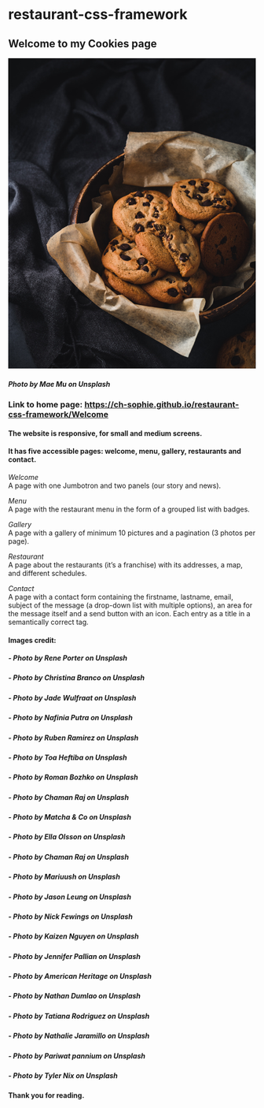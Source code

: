 # restaurant-css-framework

## Welcome to my Cookies page

[![Cookies basket](mae-mu.jpg "Cookies photo by Mae-Mu on Unsplash")](mae.mu.jpg) 
##### Photo by Mae Mu on Unsplash

### Link to home page: https://ch-sophie.github.io/restaurant-css-framework/Welcome 


#### The website is responsive, for small and medium screens.    
#### It has five accessible pages: welcome, menu, gallery, restaurants and contact.   

_Welcome_    
A page with one Jumbotron and two panels (our story and news).   

_Menu_     
A page with the restaurant menu in the form of a grouped list with badges.   

_Gallery_        
A page with a gallery of minimum 10 pictures and a pagination (3 photos per page).   

_Restaurant_      
A page about the restaurants (it’s a franchise) with its addresses, a map, and different schedules.   

_Contact_      
A page with a contact form containing the firstname, lastname, email, subject of the message (a drop-down list with multiple options), an area for the message itself and a send button with an icon. Each entry as a title in a semantically correct tag.   

#### Images credit:

##### - Photo by Rene Porter on Unsplash 
##### - Photo by Christina Branco on Unsplash
##### - Photo by Jade Wulfraat on Unsplash
##### - Photo by Nafinia Putra on Unsplash
##### - Photo by Ruben Ramirez on Unsplash
##### - Photo by Toa Heftiba on Unsplash
##### - Photo by Roman Bozhko on Unsplash
##### - Photo by Chaman Raj on Unsplash
##### - Photo by Matcha & Co on Unsplash
##### - Photo by Ella Olsson on Unsplash
##### - Photo by Chaman Raj on Unsplash
##### - Photo by Mariuush on Unsplash
##### - Photo by Jason Leung on Unsplash
##### - Photo by Nick Fewings on Unsplash
##### - Photo by Kaizen Nguyen on Unsplash
##### - Photo by Jennifer Pallian on Unsplash
##### - Photo by American Heritage on Unsplash
##### - Photo by Nathan Dumlao on Unsplash
##### - Photo by Tatiana Rodriguez on Unsplash
##### - Photo by Nathalie Jaramillo on Unsplash
##### - Photo by Pariwat pannium on Unsplash
##### - Photo by Tyler Nix on Unsplash

#### Thank you for reading.
